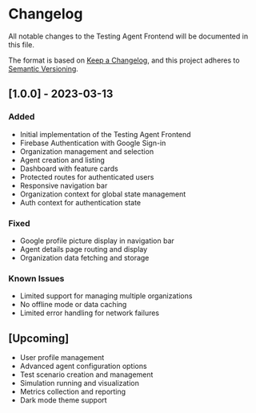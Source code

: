# Changelog

All notable changes to the Testing Agent Frontend will be documented in this file.

The format is based on [Keep a Changelog](https://keepachangelog.com/en/1.0.0/),
and this project adheres to [Semantic Versioning](https://semver.org/spec/v2.0.0.html).

## [1.0.0] - 2023-03-13

### Added
- Initial implementation of the Testing Agent Frontend
- Firebase Authentication with Google Sign-in
- Organization management and selection
- Agent creation and listing
- Dashboard with feature cards
- Protected routes for authenticated users
- Responsive navigation bar
- Organization context for global state management
- Auth context for authentication state

### Fixed
- Google profile picture display in navigation bar
- Agent details page routing and display
- Organization data fetching and storage

### Known Issues
- Limited support for managing multiple organizations
- No offline mode or data caching
- Limited error handling for network failures

## [Upcoming]
- User profile management
- Advanced agent configuration options
- Test scenario creation and management
- Simulation running and visualization
- Metrics collection and reporting
- Dark mode theme support 